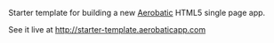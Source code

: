 Starter template for building a new [Aerobatic](http://www.aerobatic.com) HTML5
single page app.

See it live at http://starter-template.aerobaticapp.com
